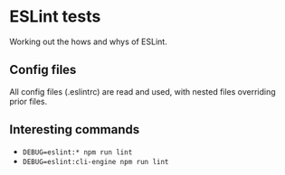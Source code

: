 # ESLint tests

Working out the hows and whys of ESLint.

## Config files

All config files (.eslintrc) are read and used, with nested files overriding prior files.

## Interesting commands

- `DEBUG=eslint:* npm run lint`
- `DEBUG=eslint:cli-engine npm run lint`
